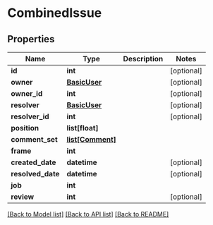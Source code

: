 # CombinedIssue

## Properties
Name | Type | Description | Notes
------------ | ------------- | ------------- | -------------
**id** | **int** |  | [optional] 
**owner** | [**BasicUser**](BasicUser.md) |  | [optional] 
**owner_id** | **int** |  | [optional] 
**resolver** | [**BasicUser**](BasicUser.md) |  | [optional] 
**resolver_id** | **int** |  | [optional] 
**position** | **list[float]** |  | 
**comment_set** | [**list[Comment]**](Comment.md) |  | 
**frame** | **int** |  | 
**created_date** | **datetime** |  | [optional] 
**resolved_date** | **datetime** |  | [optional] 
**job** | **int** |  | 
**review** | **int** |  | [optional] 

[[Back to Model list]](../README.md#documentation-for-models) [[Back to API list]](../README.md#documentation-for-api-endpoints) [[Back to README]](../README.md)

